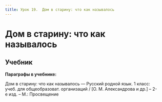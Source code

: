```yaml
---
title: Урок 19.  Дом в старину: что как называлось
---
```


# Дом в старину: что как называлось

## Учебник

<p><strong>Параграфы в учебнике:</strong></p>
<p>Дом в старину: что как называлось &mdash; <span style="font-weight: 400;">Русский родной язык. 1 класс: учеб. для общеобразоват. организаций / [О. М. Александрова и др.] &ndash; 2-е изд. &ndash; М.: Просвещение</span></p>
<h3>&nbsp;</h3>